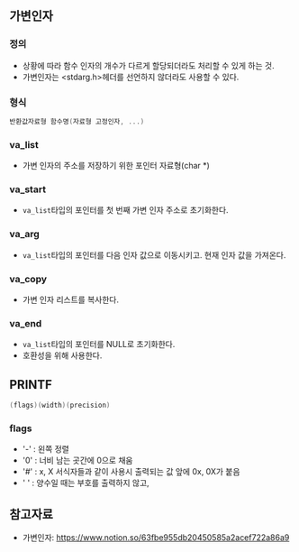 ## 가변인자
### 정의
- 상황에 따라 함수 인자의 개수가 다르게 할당되더라도 처리할 수 있게 하는 것.
- 가변인자는 <stdarg.h>헤더를 선언하지 않더라도 사용할 수 있다.
### 형식
```c
반환값자료형 함수명(자료형 고정인자, ...)
```
### va_list
- 가변 인자의 주소를 저장하기 위한 포인터 자료형(char *)

### va_start
- `va_list`타입의 포인터를 첫 번째 가변 인자 주소로 초기화한다.

### va_arg
- `va_list`타입의 포인터를 다음 인자 값으로 이동시키고. 현재 인자 값을 가져온다.

### va_copy
- 가변 인자 리스트를 복사한다.

### va_end
- `va_list`타입의 포인터를 NULL로 초기화한다.
- 호환성을 위해 사용한다.

## PRINTF
```c
(flags)(width)(precision)
```

### flags
- '-' : 왼쪽 정렬
- '0' : 너비 남는 곳간에 0으로 채움
- '#' : x, X 서식자들과 같이 사용시 출력되는 값 앞에 0x, 0X가 붙음
- ' ' : 양수일 때는 부호를 출력하지 않고,  

## 참고자료
- 가변인자: https://www.notion.so/63fbe955db20450585a2acef722a86a9
